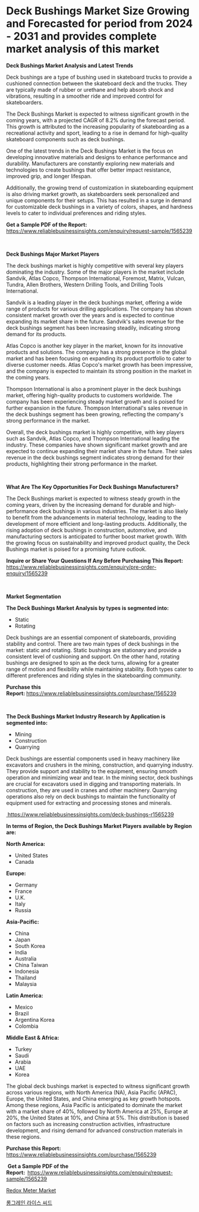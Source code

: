 <p><h1>Deck Bushings Market Size Growing and Forecasted for period from 2024 - 2031 and provides complete market analysis of this market</h1></p><p><strong>Deck Bushings Market Analysis and Latest Trends</strong></p>
<p><p>Deck bushings are a type of bushing used in skateboard trucks to provide a cushioned connection between the skateboard deck and the trucks. They are typically made of rubber or urethane and help absorb shock and vibrations, resulting in a smoother ride and improved control for skateboarders.</p><p>The Deck Bushings Market is expected to witness significant growth in the coming years, with a projected CAGR of 8.2% during the forecast period. This growth is attributed to the increasing popularity of skateboarding as a recreational activity and sport, leading to a rise in demand for high-quality skateboard components such as deck bushings.</p><p>One of the latest trends in the Deck Bushings Market is the focus on developing innovative materials and designs to enhance performance and durability. Manufacturers are constantly exploring new materials and technologies to create bushings that offer better impact resistance, improved grip, and longer lifespan.</p><p>Additionally, the growing trend of customization in skateboarding equipment is also driving market growth, as skateboarders seek personalized and unique components for their setups. This has resulted in a surge in demand for customizable deck bushings in a variety of colors, shapes, and hardness levels to cater to individual preferences and riding styles.</p></p>
<p><strong>Get a Sample PDF of the Report:&nbsp;</strong> <a href="https://www.reliablebusinessinsights.com/enquiry/request-sample/1565239">https://www.reliablebusinessinsights.com/enquiry/request-sample/1565239</a></p>
<p>&nbsp;</p>
<p><strong>Deck Bushings Major Market Players</strong></p>
<p><p>The deck bushings market is highly competitive with several key players dominating the industry. Some of the major players in the market include Sandvik, Atlas Copco, Thompson International, Foremost, Matrix, Vulcan, Tundra, Allen Brothers, Western Drilling Tools, and Drilling Tools International.</p><p>Sandvik is a leading player in the deck bushings market, offering a wide range of products for various drilling applications. The company has shown consistent market growth over the years and is expected to continue expanding its market share in the future. Sandvik's sales revenue for the deck bushings segment has been increasing steadily, indicating strong demand for its products.</p><p>Atlas Copco is another key player in the market, known for its innovative products and solutions. The company has a strong presence in the global market and has been focusing on expanding its product portfolio to cater to diverse customer needs. Atlas Copco's market growth has been impressive, and the company is expected to maintain its strong position in the market in the coming years.</p><p>Thompson International is also a prominent player in the deck bushings market, offering high-quality products to customers worldwide. The company has been experiencing steady market growth and is poised for further expansion in the future. Thompson International's sales revenue in the deck bushings segment has been growing, reflecting the company's strong performance in the market.</p><p>Overall, the deck bushings market is highly competitive, with key players such as Sandvik, Atlas Copco, and Thompson International leading the industry. These companies have shown significant market growth and are expected to continue expanding their market share in the future. Their sales revenue in the deck bushings segment indicates strong demand for their products, highlighting their strong performance in the market.</p></p>
<p>&nbsp;</p>
<p><strong>What Are The Key Opportunities For Deck Bushings Manufacturers?</strong></p>
<p><p>The Deck Bushings market is expected to witness steady growth in the coming years, driven by the increasing demand for durable and high-performance deck bushings in various industries. The market is also likely to benefit from the advancements in material technology, leading to the development of more efficient and long-lasting products. Additionally, the rising adoption of deck bushings in construction, automotive, and manufacturing sectors is anticipated to further boost market growth. With the growing focus on sustainability and improved product quality, the Deck Bushings market is poised for a promising future outlook.</p></p>
<p><strong>Inquire or Share Your Questions If Any Before Purchasing This Report:</strong> <a href="https://www.reliablebusinessinsights.com/enquiry/pre-order-enquiry/1565239">https://www.reliablebusinessinsights.com/enquiry/pre-order-enquiry/1565239</a></p>
<p>&nbsp;</p>
<p><strong>Market Segmentation</strong></p>
<p><strong>The Deck Bushings Market Analysis by types is segmented into:</strong></p>
<p><ul><li>Static</li><li>Rotating</li></ul></p>
<p><p>Deck bushings are an essential component of skateboards, providing stability and control. There are two main types of deck bushings in the market: static and rotating. Static bushings are stationary and provide a consistent level of cushioning and support. On the other hand, rotating bushings are designed to spin as the deck turns, allowing for a greater range of motion and flexibility while maintaining stability. Both types cater to different preferences and riding styles in the skateboarding community.</p></p>
<p><strong>Purchase this Report:&nbsp;</strong><a href="https://www.reliablebusinessinsights.com/purchase/1565239">https://www.reliablebusinessinsights.com/purchase/1565239</a></p>
<p>&nbsp;</p>
<p><strong>The Deck Bushings Market Industry Research by Application is segmented into:</strong></p>
<p><ul><li>Mining</li><li>Construction</li><li>Quarrying</li></ul></p>
<p><p>Deck bushings are essential components used in heavy machinery like excavators and crushers in the mining, construction, and quarrying industry. They provide support and stability to the equipment, ensuring smooth operation and minimizing wear and tear. In the mining sector, deck bushings are crucial for excavators used in digging and transporting materials. In construction, they are used in cranes and other machinery. Quarrying operations also rely on deck bushings to maintain the functionality of equipment used for extracting and processing stones and minerals.</p></p>
<p><a href="https://www.reliablebusinessinsights.com/deck-bushings-r1565239">&nbsp;https://www.reliablebusinessinsights.com/deck-bushings-r1565239</a></p>
<p><strong>In terms of Region, the Deck Bushings Market Players available by Region are:</strong></p>
<p>
    <p> <strong> North America: </strong>
        <ul>
            <li>United States</li>
            <li>Canada</li>
        </ul>
        </p> 
    <p> <strong> Europe: </strong>
        <ul>
            <li>Germany</li>
            <li>France</li>
            <li>U.K.</li>
            <li>Italy</li>
            <li>Russia</li>
        </ul>
        </p> 
    <p> <strong> Asia-Pacific: </strong>
        <ul>
            <li>China</li>
            <li>Japan</li>
            <li>South Korea</li>
            <li>India</li>
            <li>Australia</li>
            <li>China Taiwan</li>
            <li>Indonesia</li>
            <li>Thailand</li>
            <li>Malaysia</li>
        </ul>
        </p> 
    <p> <strong> Latin America: </strong>
        <ul>
            <li>Mexico</li>
            <li>Brazil</li>
            <li>Argentina Korea</li>
            <li>Colombia</li>
        </ul>
        </p> 
    <p> <strong> Middle East & Africa: </strong>
        <ul>
            <li>Turkey</li>
            <li>Saudi</li>
            <li>Arabia</li>
            <li>UAE</li>
            <li>Korea</li>
        </ul>
    </p>
    </p>
<p><p>The global deck bushings market is expected to witness significant growth across various regions, with North America (NA), Asia Pacific (APAC), Europe, the United States, and China emerging as key growth hotspots. Among these regions, Asia Pacific is anticipated to dominate the market with a market share of 40%, followed by North America at 25%, Europe at 20%, the United States at 10%, and China at 5%. This distribution is based on factors such as increasing construction activities, infrastructure development, and rising demand for advanced construction materials in these regions.</p></p>
<p><strong>Purchase this Report: </strong><a href="https://www.reliablebusinessinsights.com/purchase/1565239">https://www.reliablebusinessinsights.com/purchase/1565239</a></p>
<p>&nbsp;<strong>Get a Sample PDF of the Report:&nbsp;&nbsp;</strong><a href="https://www.reliablebusinessinsights.com/enquiry/request-sample/1565239">https://www.reliablebusinessinsights.com/enquiry/request-sample/1565239</a></p>
<p><strong></strong></p>
<p><p><a href="https://issuu.com/reportprime-2/docs/redox-meter-market-size-2030.pptx">Redox Meter Market</a></p><p><a href="https://github.com/shade463/Market-Research-Report-List-1/blob/main/6093821163763.md">롱그레인 라이스 씨드</a></p></p>